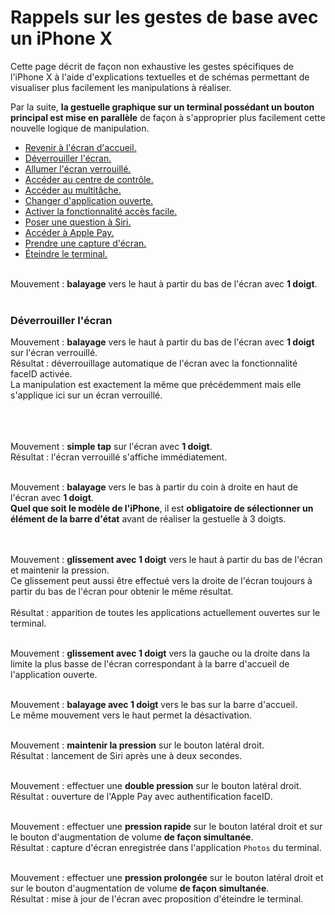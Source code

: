 # Rappels sur les gestes de base avec un iPhone X

<script>$(document).ready(function () {
    setBreadcrumb([{"label":"iOS", "url": "./criteria-ios.html"},
                   {"label":"Rappels sur les gestes de base avec un iPhone X"}
	]);
    addSubMenu([
        {"label":"Critères de conception","url":"criteria-ios-conception.html"}, 
        {"label":"Guide pour les développeurs","url":"criteria-ios-dev.html"},
        {"label":"VoiceOver","url":"lecteur-ecran-voiceover.html"},
        {"label":"WWDC","url":"criteria-ios-wwdc.html"},
        {"label":"Tests","url":"criteria-ios-test.html"}
    ]);	
});</script>

<span data-menuitem="criteria-ios"></span>

Cette page décrit de façon non exhaustive les gestes spécifiques de l'iPhone X à l'aide d'explications textuelles et de schémas permettant de visualiser plus facilement les manipulations à réaliser.

Par la suite, **la gestuelle graphique sur un terminal possédant un bouton principal est mise en parallèle** de façon à s'approprier plus facilement cette nouvelle logique de manipulation.

- [Revenir à l'écran d'accueil.](#BackHome)
- [Déverrouiller l'écran.](#UnlockScreen)
- [Allumer l'écran verrouillé.](#TurnOnLockedScreen)
- [Accéder au centre de contrôle.](#ControlCenter)
- [Accéder au multitâche.](#Multitask)
- [Changer d'application ouverte.](#ChangeOpenedApp)
- [Activer la fonctionnalité accès facile.](#Reachability)
- [Poser une question à Siri.](#Siri)
- [Accéder à Apple Pay.](#ApplePay)
- [Prendre une capture d'écran.](#Screenshot)
- [Éteindre le terminal.](#PowerOff)

<a name="BackHome"></a>
</br>Mouvement : **balayage** vers le haut à partir du bas de l'écran avec **1 doigt**.
</br><img style="max-width: 700px; height: auto;" alt="" src="./images/iphonex_fr_back_home.png" />
</br></br>
<a name="UnlockScreen"></a>
### Déverrouiller l'écran
Mouvement : **balayage** vers le haut à partir du bas de l'écran avec **1 doigt** sur l'écran verrouillé.
</br>Résultat : déverrouillage automatique de l'écran avec la fonctionnalité <span lang="en">faceID</span> activée.
</br>La manipulation est exactement la même que précédemment mais elle s'applique ici sur un écran verrouillé.

<a name="TurnOnLockedScreen"></a>
</br></br></br>Mouvement : **simple tap** sur l'écran avec **1 doigt**.
</br>Résultat : l'écran verrouillé s'affiche immédiatement.
</br><img style="max-width: 700px; height: auto;" alt="" src="./images/iphonex_fr_turn_on_locked_screen.png" />

<a name="ControlCenter"></a>
</br>Mouvement : **balayage** vers le bas à partir du coin à droite en haut de l'écran avec **1 doigt**.
</br>**Quel que soit le modèle de l'iPhone**, il est **obligatoire de sélectionner un élément de la barre d'état** avant de réaliser la gestuelle à 3 doigts.
</br><img style="max-width: 700px; height: auto;" alt="" src="./images/iphonex_fr_control_center.png" />

<a name="Multitask"></a>
</br></br>Mouvement : **glissement avec 1 doigt** vers le haut à partir du bas de l'écran et maintenir la pression.
</br>Ce glissement peut aussi être effectué vers la droite de l'écran toujours à partir du bas de l'écran pour obtenir le même résultat.
</br></br>Résultat : apparition de toutes les applications actuellement ouvertes sur le terminal.
</br><img style="max-width: 700px; height: auto;" alt="" src="./images/iphonex_fr_multitask.png" />

<a name="ChangeOpenedApp"></a>
</br>Mouvement : **glissement avec 1 doigt** vers la gauche ou la droite dans la limite la plus basse de l'écran correspondant à la barre d'accueil de l'application ouverte.
</br><img style="max-width: 500px; height: auto;" alt="" src="./images/iphonex_fr_change_opened_app.png" />

<a name="Reachability"></a>
</br>Mouvement : **balayage avec 1 doigt** vers le bas sur la barre d'accueil.
</br>Le même mouvement vers le haut permet la désactivation.
</br><img style="max-width: 700px; height: auto;" alt="" src="./images/iphonex_fr_reachability.png" />

<a name="Siri"></a>
</br>Mouvement : **maintenir la pression** sur le bouton latéral droit.
</br>Résultat : lancement de Siri après une à deux secondes.
</br><img style="max-width: 700px; height: auto;" alt="" src="./images/iphonex_fr_siri.png" />

<a name="ApplePay"></a>
</br>Mouvement : effectuer une **double pression** sur le bouton latéral droit.
</br>Résultat : ouverture de l'Apple Pay avec authentification <span lang="en">faceID</span>.
</br><img style="max-width: 700px; height: auto;" alt="" src="./images/iphonex_fr_apple_pay.png" />

<a name="Screenshot"></a>
</br>Mouvement : effectuer une **pression rapide** sur le bouton latéral droit et sur le bouton d'augmentation de volume **de façon simultanée**.
</br>Résultat : capture d'écran enregistrée dans l'application `Photos` du terminal.
</br><img style="max-width: 800px; height: auto;" alt="" src="./images/iphonex_fr_screenshot.png" />

<a name="PowerOff"></a>
</br>Mouvement : effectuer une **pression prolongée** sur le bouton latéral droit et sur le bouton d'augmentation de volume **de façon simultanée**.
</br>Résultat : mise à jour de l'écran avec proposition d'éteindre le terminal.
</br><img style="max-width: 800px; height: auto;" alt="" src="./images/iphonex_fr_power_off.png" />

<!--  This file is part of a11y-guidelines | Our vision of mobile & web accessibility guidelines and best practices, with valid/invalid examples.
 Copyright (C) 2016  Orange SA
 See the Creative Commons Legal Code Attribution-ShareAlike 3.0 Unported License for more details (LICENSE file). -->